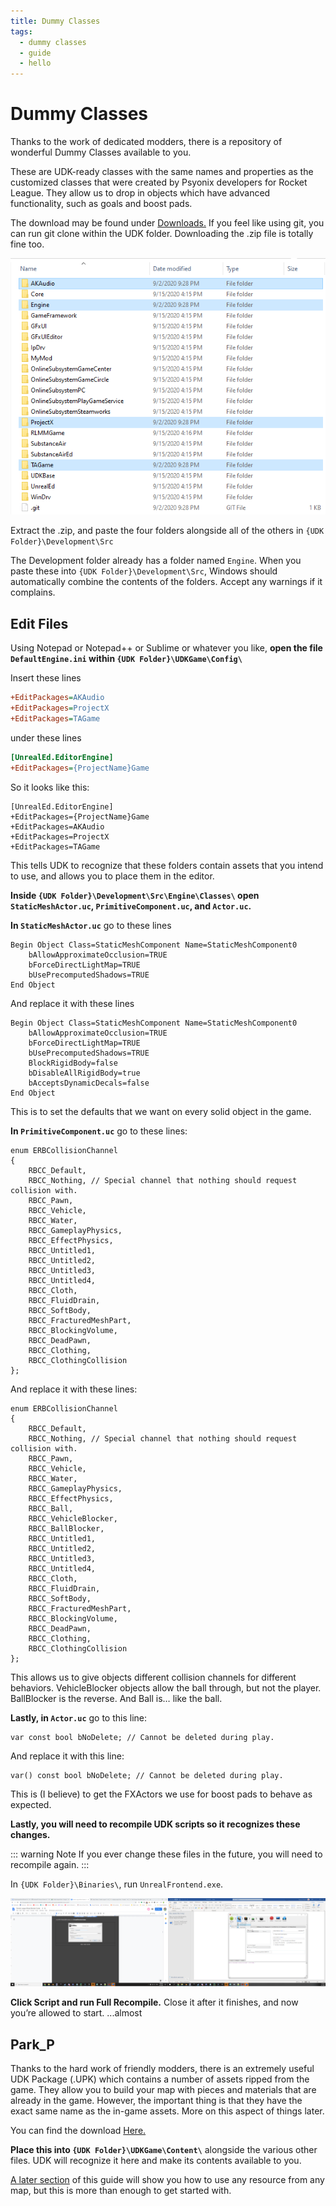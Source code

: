 ```yaml
---
title: Dummy Classes
tags:
  - dummy classes
  - guide
  - hello
---
```

# Dummy Classes

Thanks to the work of dedicated modders, there is a repository of wonderful Dummy Classes available to you.

These are UDK-ready classes with the same names and properties as the customized classes that were created by Psyonix developers for Rocket League. They allow us to drop in objects which have advanced functionality, such as goals and boost pads.

The download may be found under [Downloads.](../resources/downloads.html#starting)
If you feel like using git, you can run git clone within the UDK folder. Downloading the .zip file is totally fine too.

<img src='../.vuepress/public/images/dummyclasses_location.png' title="Lots of goodies"></img>

Extract the .zip, and paste the four folders alongside all of the others in
`{UDK Folder}\Development\Src`

The Development folder already has a folder named `Engine`. When you paste these into `{UDK Folder}\Development\Src`, Windows should automatically combine the contents of the folders. Accept any warnings if it complains.

## Edit Files <Badge text="important" type="tip"/>

Using Notepad or Notepad++ or Sublime or whatever you like, **open the file `DefaultEngine.ini` within `{UDK Folder}\UDKGame\Config\`**

Insert these lines
```ini
+EditPackages=AKAudio
+EditPackages=ProjectX
+EditPackages=TAGame
```
under these lines
```ini
[UnrealEd.EditorEngine]
+EditPackages={ProjectName}Game
```
So it looks like this:
```ini{3-5}
[UnrealEd.EditorEngine]
+EditPackages={ProjectName}Game
+EditPackages=AKAudio
+EditPackages=ProjectX
+EditPackages=TAGame
```

This tells UDK to recognize that these folders contain assets that you intend to use, and allows you to place them in the editor.

**Inside `{UDK Folder}\Development\Src\Engine\Classes\` open `StaticMeshActor.uc`, `PrimitiveComponent.uc`, and `Actor.uc`.**

**In `StaticMeshActor.uc`** go to these lines
```unrealscript
Begin Object Class=StaticMeshComponent Name=StaticMeshComponent0
    bAllowApproximateOcclusion=TRUE
    bForceDirectLightMap=TRUE
    bUsePrecomputedShadows=TRUE
End Object
```
And replace it with these lines
```unrealscript{5-7}
Begin Object Class=StaticMeshComponent Name=StaticMeshComponent0
    bAllowApproximateOcclusion=TRUE
    bForceDirectLightMap=TRUE
    bUsePrecomputedShadows=TRUE
    BlockRigidBody=false
    bDisableAllRigidBody=true
    bAcceptsDynamicDecals=false
End Object
```
This is to set the defaults that we want on every solid object in the game.

**In `PrimitiveComponent.uc`** go to these lines:
```unrealscript
enum ERBCollisionChannel
{
    RBCC_Default,
    RBCC_Nothing, // Special channel that nothing should request collision with.
    RBCC_Pawn,
    RBCC_Vehicle,
    RBCC_Water,
    RBCC_GameplayPhysics,
    RBCC_EffectPhysics,
    RBCC_Untitled1,
    RBCC_Untitled2,
    RBCC_Untitled3,
    RBCC_Untitled4,
    RBCC_Cloth,
    RBCC_FluidDrain,
    RBCC_SoftBody,
    RBCC_FracturedMeshPart,
    RBCC_BlockingVolume,
    RBCC_DeadPawn,
    RBCC_Clothing,
    RBCC_ClothingCollision
};
```
And replace it with these lines:
```unrealscript{10-12}
enum ERBCollisionChannel
{
    RBCC_Default,
    RBCC_Nothing, // Special channel that nothing should request collision with.
    RBCC_Pawn,
    RBCC_Vehicle,
    RBCC_Water,
    RBCC_GameplayPhysics,
    RBCC_EffectPhysics,
    RBCC_Ball,
    RBCC_VehicleBlocker,
    RBCC_BallBlocker,
    RBCC_Untitled1,
    RBCC_Untitled2,
    RBCC_Untitled3,
    RBCC_Untitled4,
    RBCC_Cloth,
    RBCC_FluidDrain,
    RBCC_SoftBody,
    RBCC_FracturedMeshPart,
    RBCC_BlockingVolume,
    RBCC_DeadPawn,
    RBCC_Clothing,
    RBCC_ClothingCollision
};
```
This allows us to give objects different collision channels for different behaviors. VehicleBlocker objects allow the ball through, but not the player. BallBlocker is the reverse. And Ball is… like the ball.

**Lastly, in `Actor.uc`** go to this line:
```unrealscript
var const bool bNoDelete; // Cannot be deleted during play.
```
And replace it with this line:
```unrealscript
var() const bool bNoDelete; // Cannot be deleted during play.
```
This is (I believe) to get the FXActors we use for boost pads to behave as expected.

**Lastly, you will need to recompile UDK scripts so it recognizes these changes.**

::: warning Note
If you ever change these files in the future, you will need to recompile again.
:::

In `{UDK Folder}\Binaries\`, run `UnrealFrontend.exe`. 

<img src='../.vuepress/public/images/image81.png' title="Because you bake a cake before you ship it... thanks TJ"></img>

**Click Script and run Full Recompile.** Close it after it finishes, and now you’re allowed to start.
...almost

## Park_P

Thanks to the hard work of friendly modders, there is an extremely useful UDK Package (.UPK) which contains a number of assets ripped from the game. They allow you to build your map with pieces and materials that are already in the game. However, the important thing is that they have the exact same name as the in-game assets. More on this aspect of things later.

You can find the download [Here.](../resources/downloads.html#park-p-dummy-assets)

**Place this into `{UDK Folder}\UDKGame\Content\`** alongside the various other files. UDK will recognize it here and make its contents available to you.

[A later section](../guide/udk/14_dummy_assets.md) of this guide will show you how to use any resource from any map, but this is more than enough to get started with.
